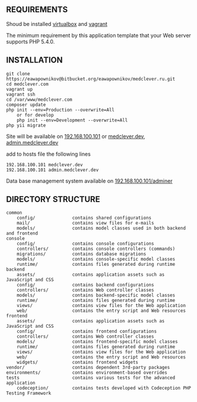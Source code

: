 REQUIREMENTS
------------
Shoud be installed [virtualbox](https://www.virtualbox.org/) and [vagrant](https://www.vagrantup.com/)

The minimum requirement by this application template that your Web server supports PHP 5.4.0.

INSTALLATION
------------
```
git clone https://eawapownikov@bitbucket.org/eawapownikov/medclever.ru.git
cd medclever.com
vagrant up
vagrant ssh
cd /var/www/medclever.com
composer update
php init --env=Production --overwrite=All
    or for develop
    php init --env=Development --overwrite=All
php yii migrate
```
Site will be available on [192.168.100.101](http://192.168.100.101) or [medclever.dev](http://medclever.dev), [admin.medclever.dev](http://admin.medclever.dev)

add to hosts file the following lines
```
192.168.100.101 medclever.dev
192.168.100.101 admin.medclever.dev
```

Data base management system available on [192.168.100.101/adminer](http://192.168.100.101/adminer)
        

DIRECTORY STRUCTURE
-------------------

```
common
    config/              contains shared configurations
    mail/                contains view files for e-mails
    models/              contains model classes used in both backend and frontend
console
    config/              contains console configurations
    controllers/         contains console controllers (commands)
    migrations/          contains database migrations
    models/              contains console-specific model classes
    runtime/             contains files generated during runtime
backend
    assets/              contains application assets such as JavaScript and CSS
    config/              contains backend configurations
    controllers/         contains Web controller classes
    models/              contains backend-specific model classes
    runtime/             contains files generated during runtime
    views/               contains view files for the Web application
    web/                 contains the entry script and Web resources
frontend
    assets/              contains application assets such as JavaScript and CSS
    config/              contains frontend configurations
    controllers/         contains Web controller classes
    models/              contains frontend-specific model classes
    runtime/             contains files generated during runtime
    views/               contains view files for the Web application
    web/                 contains the entry script and Web resources
    widgets/             contains frontend widgets
vendor/                  contains dependent 3rd-party packages
environments/            contains environment-based overrides
tests                    contains various tests for the advanced application
    codeception/         contains tests developed with Codeception PHP Testing Framework
```